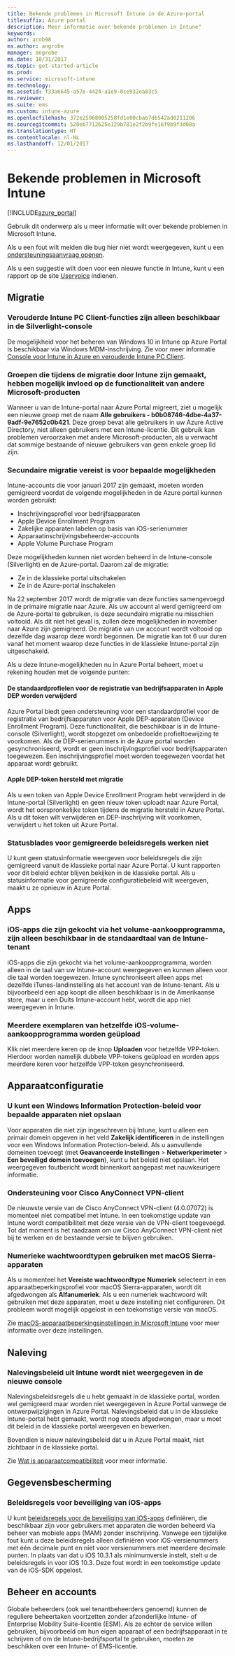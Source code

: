 ```yaml
---
title: Bekende problemen in Microsoft Intune in de Azure-portal
titlesuffix: Azure portal
description: Meer informatie over bekende problemen in Intune"
keywords: 
author: arob98
ms.author: angrobe
manager: angrobe
ms.date: 10/31/2017
ms.topic: get-started-article
ms.prod: 
ms.service: microsoft-intune
ms.technology: 
ms.assetid: f33a6645-a57e-4424-a1e9-0ce932ea83c5
ms.reviewer: 
ms.suite: ems
ms.custom: intune-azure
ms.openlocfilehash: 372e25968005258fd1e00cbab7db542ad0211206
ms.sourcegitcommit: 520eb7712625e129b781e2f2b9fe16f9b9f3d08a
ms.translationtype: HT
ms.contentlocale: nl-NL
ms.lasthandoff: 12/01/2017
---
```

# <a name="known-issues-in-microsoft-intune"></a>Bekende problemen in Microsoft Intune


[!INCLUDE[azure_portal](./includes/azure_portal.md)]


Gebruik dit onderwerp als u meer informatie wilt over bekende problemen in Microsoft Intune.

Als u een fout wilt melden die bug hier niet wordt weergegeven, kunt u een [ondersteuningsaanvraag openen](get-support.md).

Als u een suggestie wilt doen voor een nieuwe functie in Intune, kunt u een rapport op de site [Uservoice](https://microsoftintune.uservoice.com/forums/291681-ideas/category/189016-azure-admin-console) indienen.

## <a name="migration"></a>Migratie

### <a name="intune-legacy-pc-client-features-are-only-available-in-the-silverlight-console"></a>Verouderde Intune PC Client-functies zijn alleen beschikbaar in de Silverlight-console

De mogelijkheid voor het beheren van Windows 10 in Intune op Azure Portal is beschikbaar via Windows MDM-inschrijving. Zie voor meer informatie [Console voor Intune in Azure en verouderde Intune PC Client](https://docs.microsoft.com/intune-classic/deploy-use/intune-on-azure).

### <a name="groups-created-by-intune-during-migration-might-affect-functionality-of-other-microsoft-products"></a>Groepen die tijdens de migratie door Intune zijn gemaakt, hebben mogelijk invloed op de functionaliteit van andere Microsoft-producten

Wanneer u van de Intune-portal naar Azure Portal migreert, ziet u mogelijk een nieuwe groep met de naam **Alle gebruikers - b0b08746-4dbe-4a37-9adf-9e7652c0b421**. Deze groep bevat alle gebruikers in uw Azure Active Directory, niet alleen gebruikers met een Intune-licentie. Dit gebruik kan problemen veroorzaken met andere Microsoft-producten, als u verwacht dat sommige bestaande of nieuwe gebruikers van geen enkele groep lid zijn.

### <a name="secondary-migration-required-for-select-capabilities"></a>Secundaire migratie vereist is voor bepaalde mogelijkheden

Intune-accounts die voor januari 2017 zijn gemaakt, moeten worden gemigreerd voordat de volgende mogelijkheden in de Azure portal kunnen worden gebruikt:

- Inschrijvingsprofiel voor bedrijfsapparaten
- Apple Device Enrollment Program
- Zakelijke apparaten labelen op basis van iOS-serienummer
- Apparaatinschrijvingsbeheerder-accounts
- Apple Volume Purchase Program

Deze mogelijkheden kunnen niet worden beheerd in de Intune-console (Silverlight) en de Azure-portal. Daarom zal de migratie:
- Ze in de klassieke portal uitschakelen
- Ze in de Azure-portal inschakelen  

Na 22 september 2017 wordt de migratie van deze functies samengevoegd in de primaire migratie naar Azure. Als uw account al werd gemigreerd om de Azure-portal te gebruiken, is deze secundaire migratie nu misschien voltooid. Als dit niet het geval is, zullen deze mogelijkheden in november naar Azure zijn gemigreerd. De migratie van uw account wordt voltooid op dezelfde dag waarop deze wordt begonnen. De migratie kan tot 6 uur duren vanaf het moment waarop deze functies in de klassieke Intune-portal zijn uitgeschakeld.

Als u deze Intune-mogelijkheden nu in Azure Portal beheert, moet u rekening houden met de volgende punten:

#### <a name="removes-default-corporate-device-enrollment-profiles-in-apple-dep"></a>De standaardprofielen voor de registratie van bedrijfsapparaten in Apple DEP worden verwijderd
Azure Portal biedt geen ondersteuning voor een standaardprofiel voor de registratie van bedrijfsapparaten voor Apple DEP-apparaten (Device Enrollment Program). Deze functionaliteit, die beschikbaar is in de Intune-console (Silverlight), wordt stopgezet om onbedoelde profieltoewijzing te voorkomen. Als de DEP-serienummers in de Azure portal worden gesynchroniseerd, wordt er geen inschrijvingsprofiel voor bedrijfsapparaten toegewezen. Een inschrijvingsprofiel moet worden toegewezen voordat het apparaat wordt gebruikt.

#### <a name="apple-dep-token-restored-with-migration"></a>Apple DEP-token hersteld met migratie

Als u een token van Apple Device Enrollment Program hebt verwijderd in de Intune-portal (Silverlight) en geen nieuw token uploadt naar Azure Portal, wordt het oorspronkelijke token tijdens de migratie hersteld in Azure Portal. Als u dit token wilt verwijderen en DEP-inschrijving wilt voorkomen, verwijdert u het token uit Azure Portal.

### <a name="status-blades-for-migrated-policies-do-not-work"></a>Statusblades voor gemigreerde beleidsregels werken niet

U kunt geen statusinformatie weergeven voor beleidsregels die zijn gemigreerd vanuit de klassieke portal naar Azure Portal. U kunt rapporten voor dit beleid echter blijven bekijken in de klassieke portal. Als u statusinformatie voor gemigreerde configuratiebeleid wilt weergeven, maakt u ze opnieuw in Azure Portal.

## <a name="apps"></a>Apps

### <a name="ios-volume-purchased-apps-only-available-in-default-intune-tenant-language"></a>iOS-apps die zijn gekocht via het volume-aankoopprogramma, zijn alleen beschikbaar in de standaardtaal van de Intune-tenant
iOS-apps die zijn gekocht via het volume-aankoopprogramma, worden alleen in de taal van uw Intune-account weergegeven en kunnen alleen voor die taal worden toegewezen. Intune synchroniseert alleen apps met dezelfde iTunes-landinstelling als het account van de Intune-tenant. Als u bijvoorbeeld een app koopt die alleen beschikbaar is in de Amerikaanse store, maar u een Duits Intune-account hebt, wordt die app niet weergegeven in Intune.

### <a name="multiple-copies-of-the-same-ios-volume-purchase-program-are-uploaded"></a>Meerdere exemplaren van hetzelfde iOS-volume-aankoopprogramma worden geüpload
Klik niet meerdere keren op de knop **Uploaden** voor hetzelfde VPP-token. Hierdoor worden namelijk dubbele VPP-tokens geüpload en worden apps meerdere keren voor hetzelfde VPP-token gesynchroniseerd.

<!-- ## Groups -->

## <a name="device-configuration"></a>Apparaatconfiguratie

### <a name="you-cannot-save-a-windows-information-protection-policy-for-some-devices"></a>U kunt een Windows Information Protection-beleid voor bepaalde apparaten niet opslaan

Voor apparaten die niet zijn ingeschreven bij Intune, kunt u alleen een primair domein opgeven in het veld **Zakelijk identificeren** in de instellingen voor een Windows Information Protection-beleid.
Als u aanvullende domeinen toevoegt (met **Geavanceerde instellingen** > **Netwerkperimeter** > **Een beveiligd domein toevoegen**), kunt u het beleid niet opslaan. Het weergegeven foutbericht wordt binnenkort aangepast met nauwkeurigere informatie.

### <a name="cisco-anyconnect-vpn-client-support"></a>Ondersteuning voor Cisco AnyConnect VPN-client

De nieuwste versie van de Cisco AnyConnect VPN-client (4.0.07072) is momenteel niet compatibel met Intune.
In een toekomstige update van Intune wordt compatibiliteit met deze versie van de VPN-client toegevoegd. Tot dat moment is het raadzaam om uw Cisco AnyConnect VPN-client niet bij te werken en de bestaande versie te blijven gebruiken.

### <a name="using-the-numeric-password-type-with-macos-sierra-devices"></a>Numerieke wachtwoordtypen gebruiken met macOS Sierra-apparaten

Als u momenteel het **Vereiste wachtwoordtype** **Numeriek** selecteert in een apparaatbeperkingsprofiel voor macOS Sierra-apparaten, wordt dit afgedwongen als **Alfanumeriek**. Als u een numeriek wachtwoord wilt gebruiken met deze apparaten, moet u deze instelling niet configureren.
Dit probleem wordt mogelijk opgelost in een toekomstige versie van macOS.

Zie [macOS-apparaatbeperkingsinstellingen in Microsoft Intune](device-restrictions-macos.md) voor meer informatie over deze instellingen.

## <a name="compliance"></a>Naleving

### <a name="compliance-policies-from-intune-do-not-show-up-in-new-console"></a>Nalevingsbeleid uit Intune wordt niet weergegeven in de nieuwe console

Nalevingsbeleidsregels die u hebt gemaakt in de klassieke portal, worden wel gemigreerd maar worden niet weergegeven in Azure Portal vanwege de ontwerpwijzigingen in Azure Portal. Nalevingsbeleid dat u in de klassieke Intune-portal hebt gemaakt, wordt nog steeds afgedwongen, maar u moet dit beleid in de klassieke portal weergeven en bewerken.

Bovendien is nieuw nalevingsbeleid dat u in Azure Portal maakt, niet zichtbaar in de klassieke portal.

Zie [Wat is apparaatcompatibiliteit](device-compliance.md) voor meer informatie.

<!-- ## Enrollment -->


## <a name="data-protection"></a>Gegevensbescherming

### <a name="ios-app-protection-policies"></a>Beleidsregels voor beveiliging van iOS-apps

U kunt [beleidsregels voor de beveiliging van iOS-apps](app-protection-policy-settings-ios.md) definiëren, die beschikbaar zijn voor gebruikers met apparaten die worden beheerd via beheer van mobiele apps (MAM) zonder inschrijving. Vanwege een tijdelijke fout kunt u deze beleidsregels alleen definiëren voor iOS-versienummers met één decimale punt en niet voor versienummers met meerdere decimale punten. In plaats van dat u iOS 10.3.1 als minimumversie instelt, stelt u de beleidsregels in voor iOS 10.3. Deze fout wordt in een toekomstige update van de iOS-SDK opgelost.


## <a name="administration-and-accounts"></a>Beheer en accounts

Globale beheerders (ook wel tenantbeheerders genoemd) kunnen de reguliere beheertaken voortzetten zonder afzonderlijke Intune- of Enterprise Mobility Suite-licentie (ESM). Als ze echter de service willen gebruiken, bijvoorbeeld om hun eigen apparaat of een bedrijfsapparaat in te schrijven of om de Intune-bedrijfsportal te gebruiken, moeten ze beschikken over een Intune- of EMS-licentie.

<!-- ## Additional items -->

